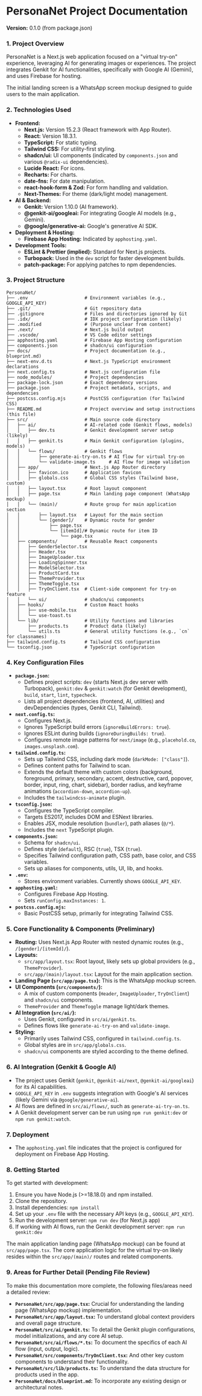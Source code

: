 # PersonaNet Project Documentation

**Version:** 0.1.0 (from package.json)

### 1. Project Overview

PersonaNet is a Next.js web application focused on a "virtual try-on" experience, leveraging AI for generating images or experiences. The project integrates Genkit for AI functionalities, specifically with Google AI (Gemini), and uses Firebase for hosting.

The initial landing screen is a WhatsApp screen mockup designed to guide users to the main application.

### 2. Technologies Used

*   **Frontend:**
    *   **Next.js:** Version 15.2.3 (React framework with App Router).
    *   **React:** Version 18.3.1.
    *   **TypeScript:** For static typing.
    *   **Tailwind CSS:** For utility-first styling.
    *   **shadcn/ui:** UI components (indicated by `components.json` and various `@radix-ui` dependencies).
    *   **Lucide React:** For icons.
    *   **Recharts:** For charts.
    *   **date-fns:** For date manipulation.
    *   **react-hook-form & Zod:** For form handling and validation.
    *   **Next-Themes:** For theme (dark/light mode) management.
*   **AI & Backend:**
    *   **Genkit:** Version 1.10.0 (AI framework).
    *   **@genkit-ai/googleai:** For integrating Google AI models (e.g., Gemini).
    *   **@google/generative-ai:** Google's generative AI SDK.
*   **Deployment & Hosting:**
    *   **Firebase App Hosting:** Indicated by `apphosting.yaml`.
*   **Development Tools:**
    *   **ESLint & Prettier (implied):** Standard for Next.js projects.
    *   **Turbopack:** Used in the `dev` script for faster development builds.
    *   **patch-package:** For applying patches to npm dependencies.

### 3. Project Structure

```
PersonaNet/
├── .env                     # Environment variables (e.g., GOOGLE_API_KEY)
├── .git/                    # Git repository data
├── .gitignore               # Files and directories ignored by Git
├── .idx/                    # IDX project configuration (likely)
├── .modified                # (Purpose unclear from content)
├── .next/                   # Next.js build output
├── .vscode/                 # VS Code editor settings
├── apphosting.yaml          # Firebase App Hosting configuration
├── components.json          # shadcn/ui configuration
├── docs/                    # Project documentation (e.g., blueprint.md)
├── next-env.d.ts            # Next.js TypeScript environment declarations
├── next.config.ts           # Next.js configuration file
├── node_modules/            # Project dependencies
├── package-lock.json        # Exact dependency versions
├── package.json             # Project metadata, scripts, and dependencies
├── postcss.config.mjs       # PostCSS configuration (for Tailwind CSS)
├── README.md                # Project overview and setup instructions (this file)
├── src/                     # Main source code directory
│   ├── ai/                  # AI-related code (Genkit flows, models)
│   │   ├── dev.ts           # Genkit development server setup (likely)
│   │   ├── genkit.ts        # Main Genkit configuration (plugins, models)
│   │   └── flows/           # Genkit flows
│   │       ├── generate-ai-try-on.ts # AI flow for virtual try-on
│   │       └── validate-image.ts     # AI flow for image validation
│   ├── app/                 # Next.js App Router directory
│   │   ├── favicon.ico      # Application favicon
│   │   ├── globals.css      # Global CSS styles (Tailwind base, custom)
│   │   ├── layout.tsx       # Root layout component
│   │   ├── page.tsx         # Main landing page component (WhatsApp mockup)
│   │   └── (main)/          # Route group for main application section
│   │       ├── layout.tsx   # Layout for the main section
│   │       └── [gender]/    # Dynamic route for gender
│   │           ├── page.tsx
│   │           └── [itemId]/# Dynamic route for item ID
│   │               └── page.tsx
│   ├── components/          # Reusable React components
│   │   ├── GenderSelector.tsx
│   │   ├── Header.tsx
│   │   ├── ImageUploader.tsx
│   │   ├── LoadingSpinner.tsx
│   │   ├── ModelSelector.tsx
│   │   ├── ProductCard.tsx
│   │   ├── ThemeProvider.tsx
│   │   ├── ThemeToggle.tsx
│   │   ├── TryOnClient.tsx  # Client-side component for try-on feature
│   │   └── ui/              # shadcn/ui components
│   ├── hooks/               # Custom React hooks
│   │   ├── use-mobile.tsx
│   │   └── use-toast.ts
│   └── lib/                 # Utility functions and libraries
│       ├── products.ts      # Product data (likely)
│       └── utils.ts         # General utility functions (e.g., `cn` for classnames)
├── tailwind.config.ts       # Tailwind CSS configuration
└── tsconfig.json            # TypeScript configuration
```

### 4. Key Configuration Files

*   **`package.json`:**
    *   Defines project scripts: `dev` (starts Next.js dev server with Turbopack), `genkit:dev` & `genkit:watch` (for Genkit development), `build`, `start`, `lint`, `typecheck`.
    *   Lists all project dependencies (frontend, AI, utilities) and devDependencies (types, Genkit CLI, Tailwind).
*   **`next.config.ts`:**
    *   Configures Next.js.
    *   Ignores TypeScript build errors (`ignoreBuildErrors: true`).
    *   Ignores ESLint during builds (`ignoreDuringBuilds: true`).
    *   Configures remote image patterns for `next/image` (e.g., `placehold.co`, `images.unsplash.com`).
*   **`tailwind.config.ts`:**
    *   Sets up Tailwind CSS, including dark mode (`darkMode: ["class"]`).
    *   Defines content paths for Tailwind to scan.
    *   Extends the default theme with custom colors (background, foreground, primary, secondary, accent, destructive, card, popover, border, input, ring, chart, sidebar), border radius, and keyframe animations (`accordion-down`, `accordion-up`).
    *   Includes the `tailwindcss-animate` plugin.
*   **`tsconfig.json`:**
    *   Configures the TypeScript compiler.
    *   Targets ES2017, includes DOM and ESNext libraries.
    *   Enables JSX, module resolution (`bundler`), path aliases (`@/*`).
    *   Includes the `next` TypeScript plugin.
*   **`components.json`:**
    *   Schema for `shadcn/ui`.
    *   Defines style (`default`), RSC (`true`), TSX (`true`).
    *   Specifies Tailwind configuration path, CSS path, base color, and CSS variables.
    *   Sets up aliases for components, utils, UI, lib, and hooks.
*   **`.env`:**
    *   Stores environment variables. Currently shows `GOOGLE_API_KEY`.
*   **`apphosting.yaml`:**
    *   Configures Firebase App Hosting.
    *   Sets `runConfig.maxInstances: 1`.
*   **`postcss.config.mjs`:**
    *   Basic PostCSS setup, primarily for integrating Tailwind CSS.

### 5. Core Functionality & Components (Preliminary)

*   **Routing:** Uses Next.js App Router with nested dynamic routes (e.g., `/[gender]/[itemId]/`).
*   **Layouts:**
    *   `src/app/layout.tsx`: Root layout, likely sets up global providers (e.g., `ThemeProvider`).
    *   `src/app/(main)/layout.tsx`: Layout for the main application section.
*   **Landing Page (`src/app/page.tsx`):** This is the WhatsApp mockup screen.
*   **UI Components (`src/components/`):**
    *   A mix of custom components (`Header`, `ImageUploader`, `TryOnClient`) and `shadcn/ui` components.
    *   `ThemeProvider` and `ThemeToggle` manage light/dark themes.
*   **AI Integration (`src/ai/`):**
    *   Uses Genkit, configured in `src/ai/genkit.ts`.
    *   Defines flows like `generate-ai-try-on` and `validate-image`.
*   **Styling:**
    *   Primarily uses Tailwind CSS, configured in `tailwind.config.ts`.
    *   Global styles are in `src/app/globals.css`.
    *   `shadcn/ui` components are styled according to the theme defined.

### 6. AI Integration (Genkit & Google AI)

*   The project uses Genkit (`genkit`, `@genkit-ai/next`, `@genkit-ai/googleai`) for its AI capabilities.
*   `GOOGLE_API_KEY` in `.env` suggests integration with Google's AI services (likely Gemini via `@google/generative-ai`).
*   AI flows are defined in `src/ai/flows/`, such as `generate-ai-try-on.ts`.
*   A Genkit development server can be run using `npm run genkit:dev` or `npm run genkit:watch`.

### 7. Deployment

*   The `apphosting.yaml` file indicates that the project is configured for deployment on Firebase App Hosting.

### 8. Getting Started

To get started with development:
1.  Ensure you have Node.js (>=18.18.0) and npm installed.
2.  Clone the repository.
3.  Install dependencies: `npm install`
4.  Set up your `.env` file with the necessary API keys (e.g., `GOOGLE_API_KEY`).
5.  Run the development server: `npm run dev` (for Next.js app)
6.  If working with AI flows, run the Genkit development server: `npm run genkit:dev`

The main application landing page (WhatsApp mockup) can be found at `src/app/page.tsx`. The core application logic for the virtual try-on likely resides within the `src/app/(main)/` routes and related components.

### 9. Areas for Further Detail (Pending File Review)

To make this documentation more complete, the following files/areas need a detailed review:

*   **`PersonaNet/src/app/page.tsx`:** Crucial for understanding the landing page (WhatsApp mockup) implementation.
*   **`PersonaNet/src/app/layout.tsx`:** To understand global context providers and overall page structure.
*   **`PersonaNet/src/ai/genkit.ts`:** To detail the Genkit plugin configurations, model initializations, and any core AI setup.
*   **`PersonaNet/src/ai/flows/*.ts`:** To document the specifics of each AI flow (input, output, logic).
*   **`PersonaNet/src/components/TryOnClient.tsx`:** And other key custom components to understand their functionality.
*   **`PersonaNet/src/lib/products.ts`:** To understand the data structure for products used in the app.
*   **`PersonaNet/docs/blueprint.md`:** To incorporate any existing design or architectural notes.
